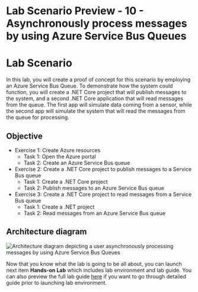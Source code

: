 # Lab Scenario Preview - 10 - Asynchronously process messages by using Azure Service Bus Queues

# Lab Scenario
In this lab, you will create a proof of concept for this scenario by employing an Azure Service Bus Queue. To demonstrate how the system could function, you will create a .NET Core project that will publish messages to the system, and a second .NET Core application that will read messages from the queue. The first app will simulate data coming from a sensor, while the second app will simulate the system that will read the messages from the queue for processing.

## Objective
+ Exercise 1: Create Azure resources
    + Task 1: Open the Azure portal
    + Task 2: Create an Azure Service Bus queue
+ Exercise 2: Create a .NET Core project to publish messages to a Service Bus queue
    + Task 1: Create a .NET Core project
    + Task 2: Publish messages to an Azure Service Bus queue
+ Exercise 3: Create a .NET Core project to read messages from a Service Bus queue
    + Task 1: Create a .NET project
    + Task 2: Read messages from an Azure Service Bus queue

## Architecture diagram

![Architecture diagram depicting a user asynchronously processing messages by using Azure Service Bus Queues](../media/Lab10-Diagram.png)

Now that you know what the lab is going to be all about, you can launch next item **Hands-on Lab** which includes lab environment and lab guide. You can also preview the full lab guide [here](https://experience.cloudlabs.ai/#/labguidepreview/776fac5b-58ba-4f04-bf39-4b2e637371dc) if you want to go through detailed guide prior to launching lab environment.